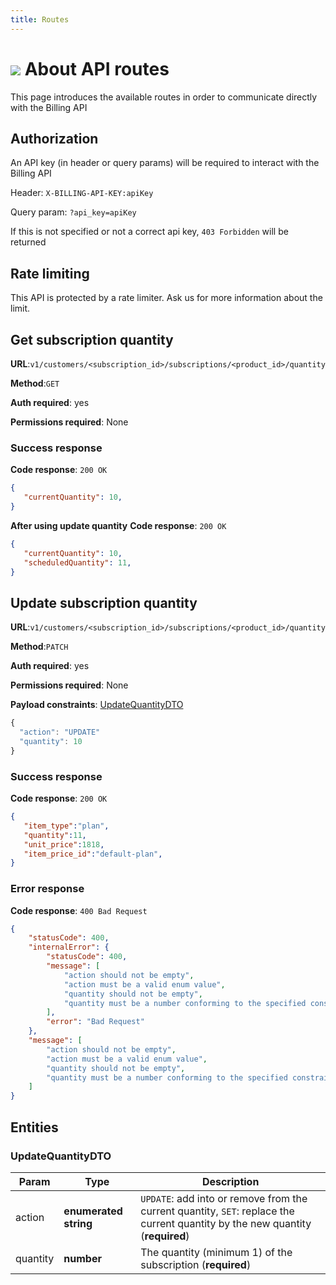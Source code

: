 ```yaml
---
title: Routes
---
```



# ![](/assets/images/common/logo-condensed-sm.png) About API routes

This page introduces the available routes in order to communicate directly with the Billing API





## Authorization

An API key (in header or query params) will be required to interact with the Billing API

Header: `X-BILLING-API-KEY:apiKey`

Query param: `?api_key=apiKey`

If this is not specified or not a correct api key, `403 Forbidden` will be returned

## Rate limiting

This API is protected by a rate limiter. Ask us for more information about the limit.





## Get subscription quantity

**URL**:`v1/customers/<subscription_id>/subscriptions/<product_id>/quantity`

**Method**:`GET`

**Auth required**: yes

**Permissions required**: None

### Success response

**Code response**: `200 OK`

```json
{
   "currentQuantity": 10,
}
```

**After using update quantity**
**Code response**: `200 OK`

```json
{
   "currentQuantity": 10,
   "scheduledQuantity": 11,
}
```



## Update subscription quantity

**URL**:`v1/customers/<subscription_id>/subscriptions/<product_id>/quantity`

**Method**:`PATCH`

**Auth required**: yes

**Permissions required**: None

**Payload constraints**: [UpdateQuantityDTO](#updatequantitydto)

```js
{
  "action": "UPDATE"
  "quantity": 10
}
```

### Success response

**Code response**: `200 OK`

```json
{
   "item_type":"plan",
   "quantity":11,
   "unit_price":1818,
   "item_price_id":"default-plan",
}
```

### Error response

**Code response**: `400 Bad Request`

```json
{
    "statusCode": 400,
    "internalError": {
        "statusCode": 400,
        "message": [
            "action should not be empty",
            "action must be a valid enum value",
            "quantity should not be empty",
            "quantity must be a number conforming to the specified constraints"
        ],
        "error": "Bad Request"
    },
    "message": [
        "action should not be empty",
        "action must be a valid enum value",
        "quantity should not be empty",
        "quantity must be a number conforming to the specified constraints"
    ]
}
```




## Entities

### UpdateQuantityDTO

| Param        | Type  | Description |
| ------------ | ----- | ----------- |
| action | **enumerated string** | `UPDATE`: add into or remove from the current quantity, `SET`: replace the current quantity by the new quantity (**required**) |
| quantity | **number** | The quantity (minimum 1) of the subscription (**required**) |
